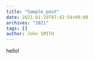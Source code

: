 ```yaml
---
title: "Sample_post"
date: 2021-01-29T07:42:54+09:00
archives: "2021"
tags: []
author: John SMITH
---
```


hello!
